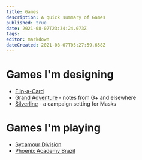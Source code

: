 ```yaml
---
title: Games
description: A quick summary of Games
published: true
date: 2021-08-07T23:34:24.073Z
tags: 
editor: markdown
dateCreated: 2021-08-07T05:27:59.658Z
---
```


# Games I'm designing
* [Flip-a-Card](flip-a-card)
* [Grand Adventure](grand-adventure) - notes from G+ and elsewhere
* [Silverline](silverline) - a campaign setting for Masks

# Games I'm playing
* [Sycamour Division](sycamour-division)
* [Phoenix Academy Brazil](pa-brazil)